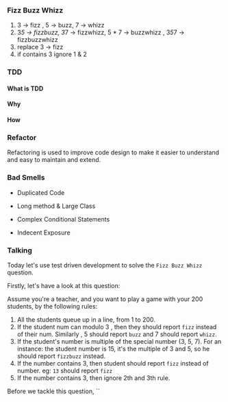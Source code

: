 ### Fizz Buzz Whizz

1. 3 -> fizz , 5 -> buzz, 7 -> whizz
2. 3*5 -> fizzbuzz, 3*7 -> fizzwhizz, 5 * 7 -> buzzwhizz , 3*5*7 -> fizzbuzzwhizz
3. replace 3 -> fizz
4. if contains 3 ignore 1 & 2 

### TDD

#### What is TDD

#### Why

#### How


### Refactor
Refactoring is used to improve code design to make it easier to understand and easy to 
maintain and extend.

### Bad Smells

* Duplicated Code

* Long method & Large Class

* Complex Conditional Statements

* Indecent Exposure


### Talking
Today let's use test driven development to solve the `Fizz Buzz Whizz` question.

Firstly, let's have a look at this question:

Assume you're a teacher, and you want to play a game with your 200 students, 
by the following rules:

1. All the students queue up in a line, from 1 to 200.
2. If the student num can modulo 3 , then they should report `fizz` instead of their num. 
Similarly , 5 should report `buzz` and 7 should report `whizz`.
3. If the student's number is multiple of the special number (3, 5, 7). For an instance:
the student number is 15, it's the multiple of 3 and 5, so he should report `fizzbuzz` instead.
4. If the number contains 3, then student should report `fizz` instead of number.
eg: `13` should report `fizz`
5. If the number contains 3, then ignore 2th and 3th rule.

Before we tackle this question, ``

  

